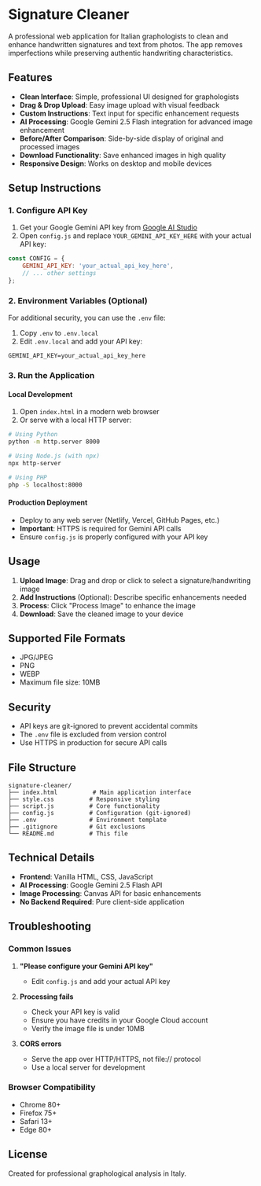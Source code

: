 # Signature Cleaner

A professional web application for Italian graphologists to clean and enhance handwritten signatures and text from photos. The app removes imperfections while preserving authentic handwriting characteristics.

## Features

- **Clean Interface**: Simple, professional UI designed for graphologists
- **Drag & Drop Upload**: Easy image upload with visual feedback
- **Custom Instructions**: Text input for specific enhancement requests
- **AI Processing**: Google Gemini 2.5 Flash integration for advanced image enhancement
- **Before/After Comparison**: Side-by-side display of original and processed images
- **Download Functionality**: Save enhanced images in high quality
- **Responsive Design**: Works on desktop and mobile devices

## Setup Instructions

### 1. Configure API Key

1. Get your Google Gemini API key from [Google AI Studio](https://makersuite.google.com/app/apikey)
2. Open `config.js` and replace `YOUR_GEMINI_API_KEY_HERE` with your actual API key:

```javascript
const CONFIG = {
    GEMINI_API_KEY: 'your_actual_api_key_here',
    // ... other settings
};
```

### 2. Environment Variables (Optional)

For additional security, you can use the `.env` file:

1. Copy `.env` to `.env.local`
2. Edit `.env.local` and add your API key:
```
GEMINI_API_KEY=your_actual_api_key_here
```

### 3. Run the Application

#### Local Development
1. Open `index.html` in a modern web browser
2. Or serve with a local HTTP server:
```bash
# Using Python
python -m http.server 8000

# Using Node.js (with npx)
npx http-server

# Using PHP
php -S localhost:8000
```

#### Production Deployment
- Deploy to any web server (Netlify, Vercel, GitHub Pages, etc.)
- **Important**: HTTPS is required for Gemini API calls
- Ensure `config.js` is properly configured with your API key

## Usage

1. **Upload Image**: Drag and drop or click to select a signature/handwriting image
2. **Add Instructions** (Optional): Describe specific enhancements needed
3. **Process**: Click "Process Image" to enhance the image
4. **Download**: Save the cleaned image to your device

## Supported File Formats

- JPG/JPEG
- PNG
- WEBP
- Maximum file size: 10MB

## Security

- API keys are git-ignored to prevent accidental commits
- The `.env` file is excluded from version control
- Use HTTPS in production for secure API calls

## File Structure

```
signature-cleaner/
├── index.html          # Main application interface
├── style.css          # Responsive styling
├── script.js          # Core functionality
├── config.js          # Configuration (git-ignored)
├── .env               # Environment template
├── .gitignore         # Git exclusions
└── README.md          # This file
```

## Technical Details

- **Frontend**: Vanilla HTML, CSS, JavaScript
- **AI Processing**: Google Gemini 2.5 Flash API
- **Image Processing**: Canvas API for basic enhancements
- **No Backend Required**: Pure client-side application

## Troubleshooting

### Common Issues

1. **"Please configure your Gemini API key"**
   - Edit `config.js` and add your actual API key

2. **Processing fails**
   - Check your API key is valid
   - Ensure you have credits in your Google Cloud account
   - Verify the image file is under 10MB

3. **CORS errors**
   - Serve the app over HTTP/HTTPS, not file:// protocol
   - Use a local server for development

### Browser Compatibility

- Chrome 80+
- Firefox 75+
- Safari 13+
- Edge 80+

## License

Created for professional graphological analysis in Italy.